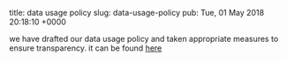 title: data usage policy
slug: data-usage-policy
pub: Tue, 01 May 2018 20:18:10 +0000

we have drafted our data usage policy and taken appropriate measures to ensure transparency. it can be found [here](https://www.pythonmembers.club/data-protection-policy/)

 
